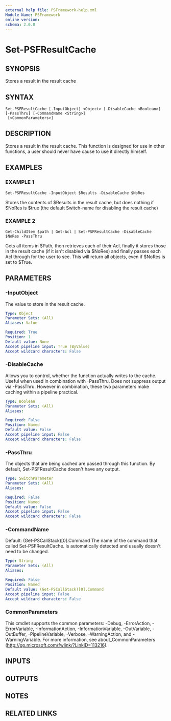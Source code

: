 ```yaml
---
external help file: PSFramework-help.xml
Module Name: PSFramework
online version:
schema: 2.0.0
---
```


# Set-PSFResultCache

## SYNOPSIS
Stores a result in the result cache

## SYNTAX

```
Set-PSFResultCache [-InputObject] <Object> [-DisableCache <Boolean>] [-PassThru] [-CommandName <String>]
 [<CommonParameters>]
```

## DESCRIPTION
Stores a result in the result cache.
This function is designed for use in other functions, a user should never have cause to use it directly himself.

## EXAMPLES

### EXAMPLE 1
```
Set-PSFResultCache -InputObject $Results -DisableCache $NoRes
```

Stores the contents of $Results in the result cache, but does nothing if $NoRes is $true (the default Switch-name for disabling the result cache)

### EXAMPLE 2
```
Get-ChildItem $path | Get-Acl | Set-PSFResultCache -DisableCache $NoRes -PassThru
```

Gets all items in $Path, then retrieves each of their Acl, finally it stores those in the result cache (if it isn't disabled via $NoRes) and finally passes each Acl through for the user to see.
This will return all objects, even if $NoRes is set to $True.

## PARAMETERS

### -InputObject
The value to store in the result cache.

```yaml
Type: Object
Parameter Sets: (All)
Aliases: Value

Required: True
Position: 1
Default value: None
Accept pipeline input: True (ByValue)
Accept wildcard characters: False
```

### -DisableCache
Allows you to control, whether the function actually writes to the cache.
Useful when used in combination with -PassThru.
Does not suppress output via -PassThru.
However in combination, these two parameters make caching within a pipeline practical.

```yaml
Type: Boolean
Parameter Sets: (All)
Aliases:

Required: False
Position: Named
Default value: False
Accept pipeline input: False
Accept wildcard characters: False
```

### -PassThru
The objects that are being cached are passed through this function.
By default, Set-PSFResultCache doesn't have any output.

```yaml
Type: SwitchParameter
Parameter Sets: (All)
Aliases:

Required: False
Position: Named
Default value: False
Accept pipeline input: False
Accept wildcard characters: False
```

### -CommandName
Default: (Get-PSCallStack)\[0\].Command
The name of the command that called Set-PSFResultCache.
Is automatically detected and usually doesn't need to be changed.

```yaml
Type: String
Parameter Sets: (All)
Aliases:

Required: False
Position: Named
Default value: (Get-PSCallStack)[0].Command
Accept pipeline input: False
Accept wildcard characters: False
```

### CommonParameters
This cmdlet supports the common parameters: -Debug, -ErrorAction, -ErrorVariable, -InformationAction, -InformationVariable, -OutVariable, -OutBuffer, -PipelineVariable, -Verbose, -WarningAction, and -WarningVariable.
For more information, see about_CommonParameters (http://go.microsoft.com/fwlink/?LinkID=113216).

## INPUTS

## OUTPUTS

## NOTES

## RELATED LINKS
